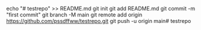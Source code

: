 echo "# testrepo" >> README.md
git init
git add README.md
git commit -m "first commit"
git branch -M main
git remote add origin https://github.com/pssdffww/testrepo.git
git push -u origin main# testrepo
